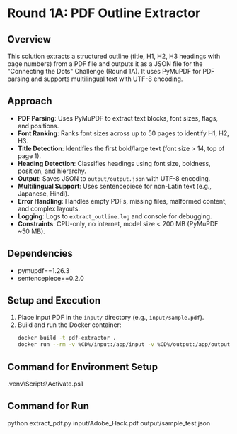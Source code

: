 # Round 1A: PDF Outline Extractor

## Overview
This solution extracts a structured outline (title, H1, H2, H3 headings with page numbers) from a PDF file and outputs it as a JSON file for the "Connecting the Dots" Challenge (Round 1A). It uses PyMuPDF for PDF parsing and supports multilingual text with UTF-8 encoding.

## Approach
- **PDF Parsing**: Uses PyMuPDF to extract text blocks, font sizes, flags, and positions.
- **Font Ranking**: Ranks font sizes across up to 50 pages to identify H1, H2, H3.
- **Title Detection**: Identifies the first bold/large text (font size > 14, top of page 1).
- **Heading Detection**: Classifies headings using font size, boldness, position, and hierarchy.
- **Output**: Saves JSON to `output/output.json` with UTF-8 encoding.
- **Multilingual Support**: Uses sentencepiece for non-Latin text (e.g., Japanese, Hindi).
- **Error Handling**: Handles empty PDFs, missing files, malformed content, and complex layouts.
- **Logging**: Logs to `extract_outline.log` and console for debugging.
- **Constraints**: CPU-only, no internet, model size < 200 MB (PyMuPDF ~50 MB).

## Dependencies
- pymupdf==1.26.3
- sentencepiece==0.2.0

## Setup and Execution
1. Place input PDF in the `input/` directory (e.g., `input/sample.pdf`).
2. Build and run the Docker container:
   ```bash
   docker build -t pdf-extractor .
   docker run --rm -v %CD%/input:/app/input -v %CD%/output:/app/output pdf-extractor

## Command for Environment Setup
.venv\Scripts\Activate.ps1                                        
   

## Command for Run
python extract_pdf.py input/Adobe_Hack.pdf output/sample_test.json